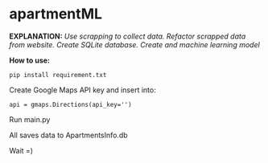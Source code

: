 # apartmentML

**EXPLANATION:**
_Use scrapping to collect data. Refactor scrapped data from website.
Create SQLite database. Create and machine learning model_

**How to use:**

`pip install requirement.txt`


Create Google Maps API key and insert into:

`api = gmaps.Directions(api_key='')`

Run main.py

All saves data to ApartmentsInfo.db

Wait =)